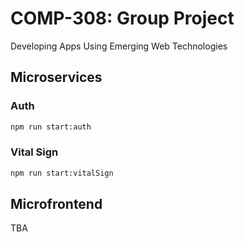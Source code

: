 # COMP-308: Group Project

Developing Apps Using Emerging Web Technologies

## Microservices

### Auth

```sh
npm run start:auth
```

### Vital Sign

```sh
npm run start:vitalSign
```

## Microfrontend

TBA